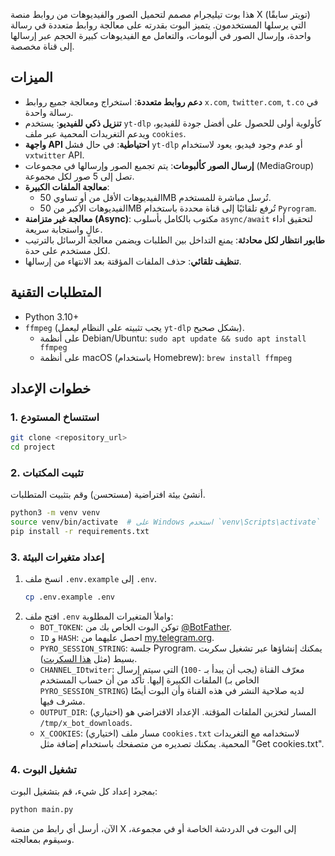 

هذا بوت تيليجرام مصمم لتحميل الصور والفيديوهات من روابط منصة X (تويتر سابقًا) التي يرسلها المستخدمون. يتميز البوت بقدرته على معالجة روابط متعددة في رسالة واحدة، وإرسال الصور في ألبومات، والتعامل مع الفيديوهات كبيرة الحجم عبر إرسالها إلى قناة مخصصة.

## الميزات

- **دعم روابط متعددة**: استخراج ومعالجة جميع روابط `x.com`, `twitter.com`, `t.co` في رسالة واحدة.
- **تنزيل ذكي للفيديو**: يستخدم `yt-dlp` كأولوية أولى للحصول على أفضل جودة للفيديو، ويدعم التغريدات المحمية عبر ملف `cookies`.
- **واجهة API احتياطية**: في حال فشل `yt-dlp` أو عدم وجود فيديو، يعود لاستخدام `vxtwitter` API.
- **إرسال الصور كألبومات**: يتم تجميع الصور وإرسالها في مجموعات (MediaGroup) تصل إلى 5 صور لكل مجموعة.
- **معالجة الملفات الكبيرة**:
  - الفيديوهات الأقل من أو تساوي 50MB تُرسل مباشرة للمستخدم.
  - الفيديوهات الأكبر من 50MB تُرفع تلقائيًا إلى قناة محددة باستخدام `Pyrogram`.
- **معالجة غير متزامنة (Async)**: مكتوب بالكامل بأسلوب `async/await` لتحقيق أداء عالٍ واستجابة سريعة.
- **طابور انتظار لكل محادثة**: يمنع التداخل بين الطلبات ويضمن معالجة الرسائل بالترتيب لكل مستخدم على حدة.
- **تنظيف تلقائي**: حذف الملفات المؤقتة بعد الانتهاء من إرسالها.

## المتطلبات التقنية

- Python 3.10+
- `ffmpeg` (يجب تثبيته على النظام ليعمل `yt-dlp` بشكل صحيح).
  - على أنظمة Debian/Ubuntu: `sudo apt update && sudo apt install ffmpeg`
  - على أنظمة macOS (باستخدام Homebrew): `brew install ffmpeg`

## خطوات الإعداد

### 1. استنساخ المستودع

```bash
git clone <repository_url>
cd project
```

### 2. تثبيت المكتبات

أنشئ بيئة افتراضية (مستحسن) وقم بتثبيت المتطلبات.

```bash
python3 -m venv venv
source venv/bin/activate  # على Windows استخدم `venv\Scripts\activate`
pip install -r requirements.txt
```

### 3. إعداد متغيرات البيئة

1.  انسخ ملف `.env.example` إلى `.env`.
    ```bash
    cp .env.example .env
    ```
2.  افتح ملف `.env` واملأ المتغيرات المطلوبة:
    - `BOT_TOKEN`: توكن البوت الخاص بك من [@BotFather](https://t.me/BotFather).
    - `ID` و `HASH`: احصل عليهما من [my.telegram.org](https://my.telegram.org).
    - `PYRO_SESSION_STRING`: جلسة Pyrogram. يمكنك إنشاؤها عبر تشغيل سكربت بسيط (مثل [هذا السكربت](https://docs.pyrogram.org/faq/what-is-a-session-string)).
    - `CHANNEL_IDtwiter`: معرّف القناة (يجب أن يبدأ بـ `-100`) التي سيتم إرسال الملفات الكبيرة إليها. تأكد من أن حساب المستخدم (الخاص بـ `PYRO_SESSION_STRING`) لديه صلاحية النشر في هذه القناة وأن البوت أيضًا مشرف فيها.
    - `OUTPUT_DIR`: (اختياري) المسار لتخزين الملفات المؤقتة. الإعداد الافتراضي هو `/tmp/x_bot_downloads`.
    - `X_COOKIES`: (اختياري) مسار ملف `cookies.txt` لاستخدامه مع التغريدات المحمية. يمكنك تصديره من متصفحك باستخدام إضافة مثل "Get cookies.txt".

### 4. تشغيل البوت

بمجرد إعداد كل شيء، قم بتشغيل البوت:

```bash
python main.py
```

الآن، أرسل أي رابط من منصة X إلى البوت في الدردشة الخاصة أو في مجموعة، وسيقوم بمعالجته.
```
